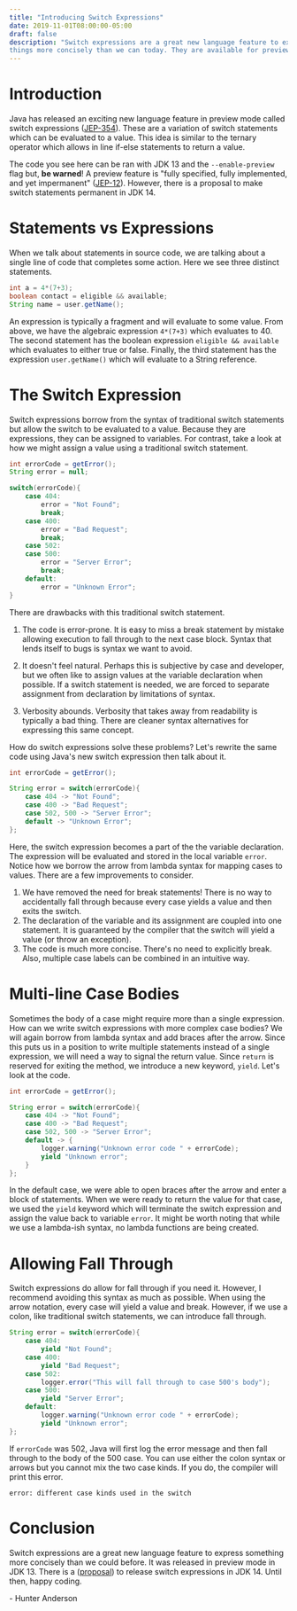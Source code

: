 ```yaml
---
title: "Introducing Switch Expressions"
date: 2019-11-01T08:00:00-05:00
draft: false
description: "Switch expressions are a great new language feature to express some
things more concisely than we can today. They are available for preview in JDK 13."
---
```


# Introduction
Java has released an exciting new language feature in preview mode called switch
expressions ([JEP-354](https://openjdk.java.net/jeps/354)). These are a variation
of switch statements which can be evaluated to a value. This idea is similar to
the ternary operator which allows in line if-else statements to return a value.   

The code you see here can be ran with JDK 13 and the `--enable-preview` flag but,
**be warned**! A preview feature is "fully specified, fully implemented, and
yet impermanent" ([JEP-12](http://openjdk.java.net/jeps/12)). However, there is
a proposal to make switch statements permanent in JDK 14.

# Statements vs Expressions
When we talk about statements in source code, we are talking about a single line
of code that completes some action. Here we see three distinct statements.
``` java
int a = 4*(7+3);
boolean contact = eligible && available;
String name = user.getName();
```
An expression is typically a fragment and will evaluate to some value.
From above, we have the algebraic expression `4*(7+3)` which evaluates to 40.
The second statement has the boolean expression `eligible && available` which
evaluates to either true or false. Finally, the third statement has the expression
`user.getName()` which will evaluate to a String reference.

# The Switch Expression
Switch expressions borrow from the syntax of traditional switch statements but
allow the switch to be evaluated to a value. Because they are expressions, they
can be assigned to variables. For contrast, take a look at how we might assign a
value using a traditional switch statement.

``` java
int errorCode = getError();
String error = null;

switch(errorCode){
    case 404:
        error = "Not Found";
        break;
    case 400:
        error = "Bad Request";
        break;
    case 502:
    case 500:
        error = "Server Error";
        break;
    default:
        error = "Unknown Error";
}
```

There are drawbacks with this traditional switch statement.   

1. The code is error-prone. It is easy to miss a break statement by mistake
allowing execution to fall through to the next case block. Syntax that lends
itself to bugs is syntax we want to avoid.   

2. It doesn't feel natural. Perhaps this is subjective by case and developer, but
we often like to assign values at the variable declaration when possible. If a switch
statement is needed, we are forced to separate assignment from declaration by
limitations of syntax.    

3. Verbosity abounds. Verbosity that takes away from readability is typically a
bad thing. There are cleaner syntax alternatives for expressing this same
concept.   

How do switch expressions solve these problems? Let's rewrite the same code
using Java's new switch expression then talk about it.
``` java
int errorCode = getError();

String error = switch(errorCode){
    case 404 -> "Not Found";
    case 400 -> "Bad Request";
    case 502, 500 -> "Server Error";
    default -> "Unknown Error";
};
```
Here, the switch expression becomes a part of the the variable declaration. The
expression will be evaluated and stored in the local variable `error`. Notice
how we borrow the arrow from lambda syntax for mapping cases to values. There
are a few improvements to consider.

1. We have removed the need for break statements! There is no way to accidentally
fall through because every case yields a value and then exits the switch.
2. The declaration of the variable and its assignment are coupled into one
statement. It is guaranteed by the compiler that the switch will yield a
value (or throw an exception).
3. The code is much more concise. There's no need to explicitly break.
Also, multiple case labels can be combined in an intuitive way.

# Multi-line Case Bodies
Sometimes the body of a case might require more than a single expression. How
can we write switch expressions with more complex case bodies? We will again
borrow from lambda syntax and add braces after the arrow. Since this puts us in
a position to write multiple statements instead of a single expression, we will
need a way to signal the return value. Since `return` is reserved for exiting
the method, we introduce a new keyword, `yield`. Let's look at the code.

``` java
int errorCode = getError();

String error = switch(errorCode){
    case 404 -> "Not Found";
    case 400 -> "Bad Request";
    case 502, 500 -> "Server Error";
    default -> {
        logger.warning("Unknown error code " + errorCode);
        yield "Unknown error";
    }
};
```

In the default case, we were able to open braces after the arrow and enter a block
of statements. When we were ready to return the value for that case, we used
the `yield` keyword which will terminate the switch expression and assign the
value back to variable `error`. It might be worth noting that while we use a
lambda-ish syntax, no lambda functions are being created.

# Allowing Fall Through
Switch expressions do allow for fall through if you need it. However, I recommend
avoiding this syntax as much as possible. When using the arrow notation, every
case will yield a value and break. However, if we use a colon, like traditional switch
statements, we can introduce fall through.
``` java
String error = switch(errorCode){
    case 404:
        yield "Not Found";
    case 400:
        yield "Bad Request";
    case 502:
        logger.error("This will fall through to case 500's body");
    case 500:
        yield "Server Error";
    default:
        logger.warning("Unknown error code " + errorCode);
        yield "Unknown error";
};
```
If `errorCode` was 502, Java will first log the error message and then fall
through to the body of the 500 case. You can use either the colon
syntax or arrows but you cannot mix the two case kinds. If you do, the compiler
will print this error.
```
error: different case kinds used in the switch
```

# Conclusion
Switch expressions are a great new language feature to express something more
concisely than we could before. It was released in preview mode in JDK 13. There
is a ([proposal](https://openjdk.java.net/jeps/361)) to release switch expressions
in JDK 14. Until then, happy coding.   

\- Hunter Anderson   
